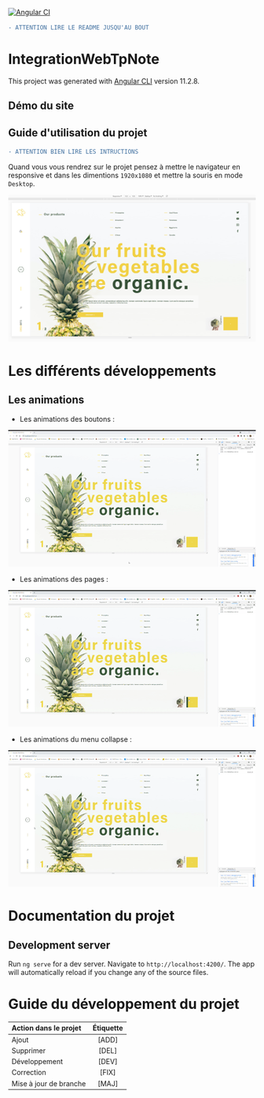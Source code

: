 [![Angular CI](https://github.com/RexT2507/Integration-Web-Tp-Note/actions/workflows/angular.yml/badge.svg)](https://github.com/RexT2507/Integration-Web-Tp-Note/actions/workflows/angular.yml)


```diff
- ATTENTION LIRE LE README JUSQU'AU BOUT
```

# IntegrationWebTpNote

This project was generated with [Angular CLI](https://github.com/angular/angular-cli) version 11.2.8.

## Démo du site



## Guide d'utilisation du projet

```diff
- ATTENTION BIEN LIRE LES INTRUCTIONS
```

Quand vous vous rendrez sur le projet pensez à mettre le navigateur en responsive et dans les dimentions `1920x1080` et mettre la souris en mode `Desktop`.

![Alt Text](https://github.com/RexT2507/Integration-Web-Tp-Note/blob/master/src/assets/resolution.PNG)

# Les différents développements

## Les animations

+ Les animations des boutons :

![Alt Text](https://github.com/RexT2507/Integration-Web-Tp-Note/blob/master/src/assets/ezgif-2-106641d20bea.gif)

+ Les animations des pages :

![Alt Text](https://github.com/RexT2507/Integration-Web-Tp-Note/blob/master/src/assets/ezgif-4-e7a456aceaee.gif)

+ Les animations du menu collapse :

![Alt Text](https://github.com/RexT2507/Integration-Web-Tp-Note/blob/master/src/assets/ezgif-4-dabcded73877.gif)

# Documentation du projet

## Development server

Run `ng serve` for a dev server. Navigate to `http://localhost:4200/`. The app will automatically reload if you change any of the source files.

# Guide du développement du projet

| Action dans le projet |    Étiquette    |
| :---------------      |:---------------:|
| Ajout                 |      [ADD]      |
| Supprimer             |      [DEL]      |
| Développement         |      [DEV]      |
| Correction            |      [FIX]      |
| Mise à jour de branche|      [MAJ]      |
